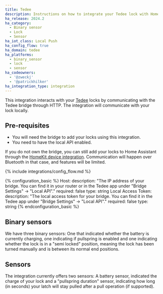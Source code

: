 ```yaml
---
title: Tedee
description: Instructions on how to integrate your Tedee lock with Home Assistant.
ha_release: 2024.2
ha_category:
  - Binary sensor
  - Lock
  - Sensor
ha_iot_class: Local Push
ha_config_flow: true
ha_domain: tedee
ha_platforms:
  - binary_sensor
  - lock
  - sensor
ha_codeowners:
  - '@zweckj'
  - '@patrickhilker'
ha_integration_type: integration
---
```


This integration interacts with your [Tedee](https://tedee.com) locks by communicating with the Tedee bridge through HTTP. The integration will communicate with your lock locally.

## Pre-requisites

- You will need the bridge to add your locks using this integration.
- You need to have the local API enabled.

If you do not own the bridge, you can still add your locks to Home Assistant through the [HomeKit device integration](/integrations/homekit_controller.markdown). Communication will happen over Bluetooth in that case, and features will be limited.

{% include integrations/config_flow.md %}

{% configuration_basic %}
Host:
  description: "The IP address of your bridge. You can find it in your router or in the Tedee app under \"Bridge Settings\" -> \"Local API\"."
  required: false
  type: string
Local Access Token:
  description: "The local access token for your bridge. You can find it in the Tedee app under \"Bridge Settings\" -> \"Local API\"."
  required: false
  type: string
{% endconfiguration_basic %}

## Binary sensors
We have three binary sensors: One that indicated whether the battery is currently charging, one indicating if pullspring is enabled and one indicating whether the lock is in a "semi locked" position, meaning the lock has been turned manually and is between its normal end positions.

## Sensors
The integration currently offers two sensors: A battery sensor, indicated the charge of your lock and a "pullspring duration" sensor, indicating how long (in seconds) your latch will stay pulled after a pull operation (if supported). 
